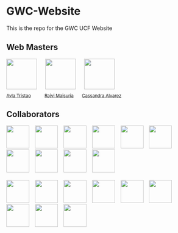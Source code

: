 # GWC-Website
This is the repo for the GWC UCF Website
## Web Masters
<div>
  <img src="https://github.com/Ayla-T.png" width="80px;"/>
  &emsp;
  <img src="https://github.com/rmai21.png" width="80px;"/>
  &emsp;
  <img src="https://github.com/ca764763.png" width="80px;"/>
  &emsp;
  <br />
  <sub><a href="https://github.com/Ayla-T">Ayla Tristao</a></sub>
  &emsp;&emsp;
  <sub><a href="https://github.com/rmai21">Rajvi Maisuria</a></sub>
  &emsp;
  <sub><a href="https://github.com/ca764763">Cassandra Alvarez</a></sub>
</div>



## Collaborators
<a href="https://github.com/alysonfranco"><img src="https://github.com/alysonfranco.png" width="60px;"/></a>
&ensp;
<a href="https://github.com/Amy621"><img src="https://github.com/Amy621.png" width="60px;"/></a>
&ensp;
<a href="https://github.com/Annabel-S"><img src="https://github.com/Annabel-S.png" width="60px;"/></a>
&ensp;
<a href="https://github.com/beeinkks"><img src="https://github.com/beeinkks.png" width="60px;"/></a>
&ensp;
<a href="https://github.com/cal-1103"><img src="https://github.com/cal-1103.png" width="60px;"/></a>
&ensp;
<a href="https://github.com/codedbypolina"><img src="https://github.com/codedbypolina.png" width="60px;"/></a>
&ensp;
<a href="https://github.com/daizabethn"><img src="https://github.com/daizabethn.png" width="60px;"/></a>
&ensp;
<a href="https://github.com/hemkan"><img src="https://github.com/hemkan.png" width="60px;"/></a>
&ensp;
<a href="https://github.com/lindsey-nielsen"><img src="https://github.com/lindsey-nielsen.png" width="60px;"/></a>
&ensp;
<a href="https://github.com/lykny10"><img src="https://github.com/lykny10.png" width="60px;"/></a>
</br></br>
<a href="https://github.com/miapia333"><img src="https://github.com/miapia333.png" width="60px;"/></a>
&ensp;
<a href="https://github.com/murphyrjessica"><img src="https://github.com/murphyrjessica.png" width="60px;"/></a>
&ensp;
<a href="https://github.com/naomi-mbw12"><img src="https://github.com/naomi-mbw12.png" width="60px;"/></a>
&ensp;
<a href="https://github.com/nKharisma"><img src="https://github.com/nKharisma.png" width="60px;"/></a>
&ensp;
<a href="https://github.com/pj0430"><img src="https://github.com/pj0430.png" width="60px;"/></a>
&ensp;
<a href="https://github.com/prdcr-gem"><img src="https://github.com/prdcr-gem.png" width="60px;"/></a>
&ensp;
<a href="https://github.com/rockbison1230"><img src="https://github.com/rockbison1230.png" width="60px;"/></a>
&ensp;
<a href="https://github.com/samsannchez"><img src="https://github.com/samsannchez.png" width="60px;"/></a>
&ensp;
<a href="https://github.com/sopgeo"><img src="https://github.com/sopgeo.png" width="60px;"/></a>
